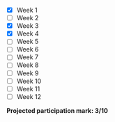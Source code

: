 - [x]  Week 1
- [ ]  Week 2
- [x]  Week 3
- [x]  Week 4
- [ ]  Week 5
- [ ]  Week 6
- [ ]  Week 7
- [ ]  Week 8
- [ ]  Week 9
- [ ]  Week 10
- [ ]  Week 11
- [ ]  Week 12

**Projected participation mark: 3/10**
